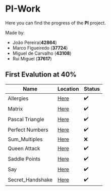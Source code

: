 # PI-Work
Here you can find the progress of the **PI** project.

Made by:
  
- João Pereira(**42864**)
- Marco Figueiredo (**37724**)
- Miguel de Carvalho (**43108**)
- Rui Miguel (**37617**)

## First Evalution at 40%

|Name                |Location                      |Status                |
|---                 |---                           |---                   |
|Allergies           |[Here](./Allergies)           |:heavy_check_mark:    |
|Matrix              |[Here](./Matrix)              |:heavy_check_mark:    |
|Pascal Triangle     |[Here](./Pascal_Triangle)     |:heavy_check_mark:    |
|Perfect Numbers     |[Here](./Perfect_Numbers)     |:heavy_check_mark:    |
|Sum_Multiples       |[Here](./Sum_Multiples)       |:x:                   |
|Queen Attack        |[Here](./Queen_Attack)        |:heavy_check_mark:    |
|Saddle Points       |[Here](./Saddle_Points)       |:heavy_check_mark:    |
|Say                 |[Here](./Say)                 |:heavy_check_mark:    |
|Secret_Handshake    |[Here](./Secret_Handshake)    |:heavy_check_mark:    |

